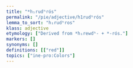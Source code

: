 ```yaml
---
title: "*h₁rudʰrós"
permalink: "/pie/adjective/h1rudʰrós"
lemma_to_sort: "h₁rudʰros"
klass: adjective
etymology: ["Derived from *h₁rewdʰ- +‎ *-rós."]
markers: []
synonyms: []
definitions: [["red"]]
topics: ["ine-pro:Colors"]
---
```

